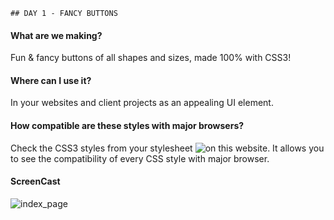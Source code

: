 ```
## DAY 1 - FANCY BUTTONS
```

#### What are we making?

Fun & fancy buttons of all shapes and sizes, made 100% with CSS3!

#### Where can I use it?

In your websites and client projects as an appealing UI element.

#### How compatible are these styles with major browsers?

Check the CSS3 styles from your stylesheet ![on this website](http://caniuse.com/).
It allows you to see the compatibility of every CSS style with major browser.

#### ScreenCast

![index_page](https://github.com/oussou-dev/CSS3_in30days/blob/master/1_FancyButtons/img/screencast.gif)
